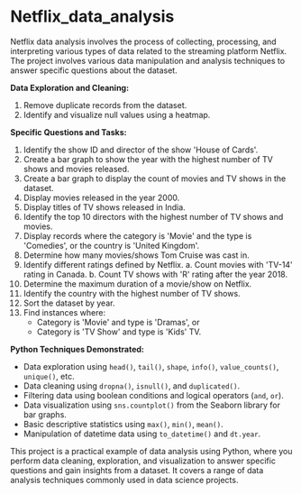 # Netflix_data_analysis
Netflix data analysis involves the process of collecting, processing, and interpreting various types of data related to the streaming platform Netflix.
The project involves various data manipulation and analysis techniques to answer specific questions about the dataset. 

**Data Exploration and Cleaning:**
1. Remove duplicate records from the dataset.
2. Identify and visualize null values using a heatmap.

**Specific Questions and Tasks:**
1. Identify the show ID and director of the show 'House of Cards'.
2. Create a bar graph to show the year with the highest number of TV shows and movies released.
3. Create a bar graph to display the count of movies and TV shows in the dataset.
4. Display movies released in the year 2000.
5. Display titles of TV shows released in India.
6. Identify the top 10 directors with the highest number of TV shows and movies.
7. Display records where the category is 'Movie' and the type is 'Comedies', or the country is 'United Kingdom'.
8. Determine how many movies/shows Tom Cruise was cast in.
9. Identify different ratings defined by Netflix.
    a. Count movies with 'TV-14' rating in Canada.
    b. Count TV shows with 'R' rating after the year 2018.
10. Determine the maximum duration of a movie/show on Netflix.
11. Identify the country with the highest number of TV shows.
12. Sort the dataset by year.
13. Find instances where:
    - Category is 'Movie' and type is 'Dramas', or
    - Category is 'TV Show' and type is 'Kids' TV.

**Python Techniques Demonstrated:**
- Data exploration using `head()`, `tail()`, `shape`, `info()`, `value_counts()`, `unique()`, etc.
- Data cleaning using `dropna()`, `isnull()`, and `duplicated()`.
- Filtering data using boolean conditions and logical operators (`and`, `or`).
- Data visualization using `sns.countplot()` from the Seaborn library for bar graphs.
- Basic descriptive statistics using `max()`, `min()`, `mean()`.
- Manipulation of datetime data using `to_datetime()` and `dt.year`.

This project is a practical example of data analysis using Python, where you perform data cleaning, exploration, and visualization to answer specific 
questions and gain insights from a dataset.
It covers a range of data analysis techniques commonly used in data science projects.
